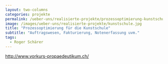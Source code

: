 ```yaml
---
layout: two-columns
categories: projekte
permalink: /ueber-uns/realisierte-projekte/prozessoptimierung-kunstschule/
image: /images/ueber-uns/realisierte-projekte/kunstschule.jpg
title: "Prozessoptimierung für die Kunstschule"
subtitle: "Auftragswesen, Fakturierung, Notenerfassung uvm."
tags:
  - Roger Schärer
---
```

 http://www.vorkurs-propaedeutikum.ch/
